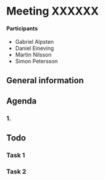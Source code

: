 # Meeting XXXXXX

#### Participants
* Gabriel Alpsten
* Daniel Eineving
* Martin Nilsson
* Simon Petersson

## General information


## Agenda
### 1.

## Todo

### Task 1

### Task 2

